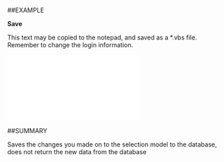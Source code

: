 
##EXAMPLE

**Save**

This text may be copied to the notepad, and saved as a *.vbs file. Remember to change the login information.

![](..\..\Examples\vbs\SOSelection.Save.vbs.txt)


##SUMMARY

Saves the changes you made on to the selection model to the database, does not return the new data from the database

